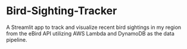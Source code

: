# Bird-Sighting-Tracker
A Streamlit app to track and visualize recent bird sightings in my region from the eBird API utilizing AWS Lambda and DynamoDB as the data pipeline. 
